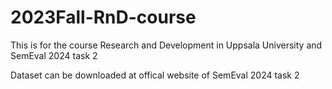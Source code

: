 # 2023Fall-RnD-course
This is for the course Research and Development in Uppsala University and SemEval 2024 task 2

Dataset can be downloaded at offical website of SemEval 2024 task 2
